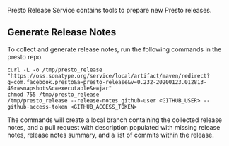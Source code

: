 Presto Release Service contains tools to prepare new Presto releases.

## Generate Release Notes
To collect and generate release notes, run the following commands in the presto repo.
```
curl -L -o /tmp/presto_release "https://oss.sonatype.org/service/local/artifact/maven/redirect?g=com.facebook.presto&a=presto-release&v=0.232-20200123.012813-4&r=snapshots&c=executable&e=jar"
chmod 755 /tmp/presto_release
/tmp/presto_release --release-notes github-user <GITHUB_USER> --github-access-token <GITHUB_ACCESS_TOKEN>
```

The commands will create a local branch containing the collected release notes, and a pull request
with description populated with missing release notes, release notes summary, and a list of
commits within the release.